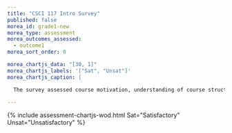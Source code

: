 ```yaml
---
title: "CSCI 117 Intro Survey"
published: false
morea_id: grade1-new
morea_type: assessment
morea_outcomes_assessed:
  - outcome1
morea_sort_order: 0

morea_chartjs_data: "[30, 1]"
morea_chartjs_labels: '["Sat", "Unsat"]'
morea_chartjs_caption: |

  The survey assessed course motivation, understanding of course structure, and what is computer science. All students completed. Individual grades will be posted to Moodle.

---
```

{%  include assessment-chartjs-wod.html Sat="Satisfactory" Unsat="Unsatisfactory"  %}